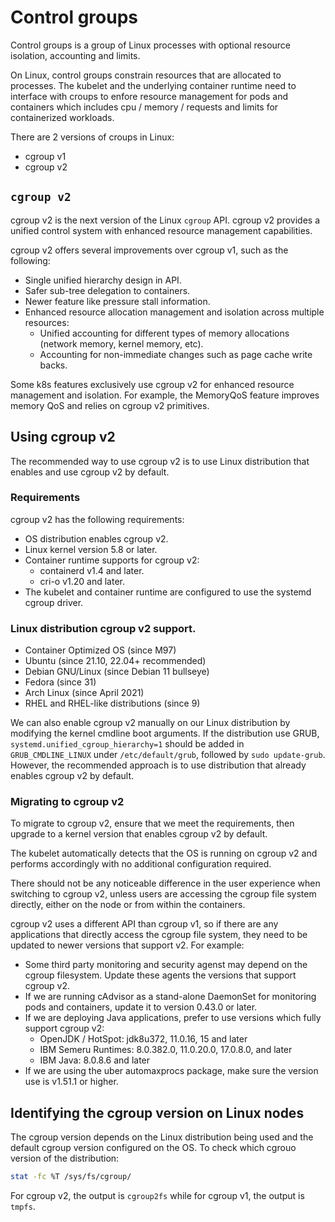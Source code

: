 # Control groups

Control groups is a group of Linux processes with optional resource isolation,
accounting and limits.

On Linux, control groups constrain resources that are allocated to processes.
The kubelet and the underlying container runtime need to interface with croups
to enfore resource management for pods and containers which includes cpu /
memory / requests and limits for containerized workloads.

There are 2 versions of croups in Linux:
- cgroup v1
- cgroup v2

## `cgroup v2`

cgroup v2 is the next version of the Linux `cgroup` API. cgroup v2 provides a
unified control system with enhanced resource management capabilities.

cgroup v2 offers several improvements over cgroup v1, such as the following:
- Single unified hierarchy design in API.
- Safer sub-tree delegation to containers.
- Newer feature like pressure stall information.
- Enhanced resource allocation management and isolation across multiple
  resources:
    - Unified accounting for different types of memory allocations (network
      memory, kernel memory, etc).
    - Accounting for non-immediate changes such as page cache write backs.

Some k8s features exclusively use cgroup v2 for enhanced resource management and
isolation. For example, the MemoryQoS feature improves memory QoS and relies on
cgroup v2 primitives.

## Using cgroup v2

The recommended way to use cgroup v2 is to use Linux distribution that enables
and use cgroup v2 by default. 

### Requirements

cgroup v2 has the following requirements:
- OS distribution enables cgroup v2.
- Linux kernel version 5.8 or later.
- Container runtime supports for cgroup v2:
    - containerd v1.4 and later.
    - cri-o v1.20 and later.
- The kubelet and container runtime are configured to use the systemd cgroup
  driver.

### Linux distribution cgroup v2 support.

- Container Optimized OS (since M97)
- Ubuntu (since 21.10, 22.04+ recommended)
- Debian GNU/Linux (since Debian 11 bullseye)
- Fedora (since 31)
- Arch Linux (since April 2021)
- RHEL and RHEL-like distributions (since 9)

We can also enable cgroup v2 manually on our Linux distribution by modifying the
kernel cmdline boot arguments. If the distribution use GRUB,
`systemd.unified_cgroup_hierarchy=1` should be added in `GRUB_CMDLINE_LINUX`
under `/etc/default/grub`, followed by `sudo update-grub`. However, the
recommended approach is to use distribution that already enables cgroup v2 by
default.

### Migrating to cgroup v2

To migrate to cgroup v2, ensure that we meet the requirements, then upgrade to a
kernel version that enables cgroup v2 by default.

The kubelet automatically detects that the OS is running on cgroup v2 and
performs accordingly with no additional configuration required.

There should not be any noticeable difference in the user experience when
switching to cgroup v2, unless users are accessing the cgroup file system
directly, either on the node or from within the containers.

cgroup v2 uses a different API than cgroup v1, so if there are any applications
that directly access the cgroup file system, they need to be updated to newer
versions that support v2. For example:
- Some third party monitoring and security agenst may depend on the cgroup
  filesystem. Update these agents the versions that support cgroup v2.
- If we are running cAdvisor as a stand-alone DaemonSet for monitoring pods and
  containers, update it to version 0.43.0 or later.
- If we are deploying Java applications, prefer to use versions which fully
  support cgroup v2:
    - OpenJDK / HotSpot: jdk8u372, 11.0.16, 15 and later
    - IBM Semeru Runtimes: 8.0.382.0, 11.0.20.0, 17.0.8.0, and later
    - IBM Java: 8.0.8.6 and later
- If we are using the uber automaxprocs package, make sure the version use is
  v1.51.1 or higher.

## Identifying the cgroup version on Linux nodes

The cgroup version depends on the Linux distribution being used and the default
cgroup version configured on the OS. To check which cgrouo version of the
distribution:

```bash
stat -fc %T /sys/fs/cgroup/
```

For cgroup v2, the output is `cgroup2fs` while for cgroup v1, the output is
`tmpfs`.
